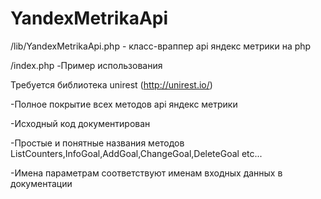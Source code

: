 YandexMetrikaApi
================
/lib/YandexMetrikaApi.php - класс-враппер api яндекс метрики на php

/index.php -Пример использования

Требуется библиотека unirest (http://unirest.io/)

-Полное покрытие всех методов api яндекс метрики

-Исходный код документирован

-Простые и понятные названия методов ListCounters,InfoGoal,AddGoal,ChangeGoal,DeleteGoal etc...

-Имена параметрам соответствуют именам входных данных в документации
